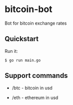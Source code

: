 # bitcoin-bot
Bot for bitcoin exchange rates

## Quickstart

Run it:
```
$ go run main.go
```

## Support commands

* /btc - bitcoin in usd

* /eth - ethereum in usd

